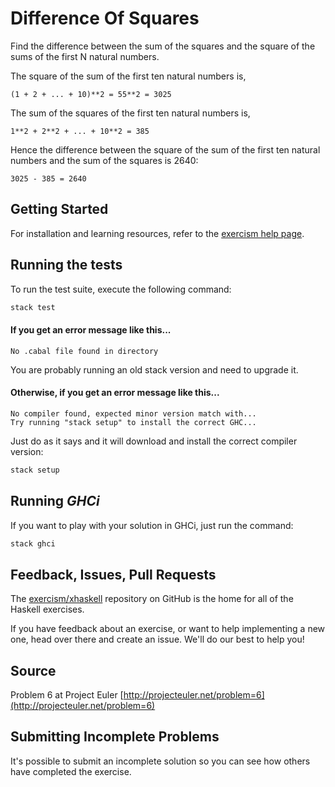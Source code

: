 # Difference Of Squares

Find the difference between the sum of the squares and the square of the sums of the first N natural numbers.

The square of the sum of the first ten natural numbers is,

    (1 + 2 + ... + 10)**2 = 55**2 = 3025

The sum of the squares of the first ten natural numbers is,

    1**2 + 2**2 + ... + 10**2 = 385

Hence the difference between the square of the sum of the first
ten natural numbers and the sum of the squares is 2640:

    3025 - 385 = 2640


## Getting Started

For installation and learning resources, refer to the
[exercism help page](http://exercism.io/languages/haskell).

## Running the tests

To run the test suite, execute the following command:

```bash
stack test
```

#### If you get an error message like this...

```
No .cabal file found in directory
```

You are probably running an old stack version and need
to upgrade it.

#### Otherwise, if you get an error message like this...

```
No compiler found, expected minor version match with...
Try running "stack setup" to install the correct GHC...
```

Just do as it says and it will download and install
the correct compiler version:

```bash
stack setup
```

## Running *GHCi*

If you want to play with your solution in GHCi, just run the command:

```bash
stack ghci
```

## Feedback, Issues, Pull Requests

The [exercism/xhaskell](https://github.com/exercism/xhaskell) repository on
GitHub is the home for all of the Haskell exercises.

If you have feedback about an exercise, or want to help implementing a new
one, head over there and create an issue.  We'll do our best to help you!

## Source

Problem 6 at Project Euler [http://projecteuler.net/problem=6](http://projecteuler.net/problem=6)

## Submitting Incomplete Problems
It's possible to submit an incomplete solution so you can see how others have completed the exercise.


